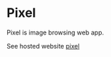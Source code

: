 # Pixel
Pixel is image browsing web app.

See hosted website [pixel](https://pixel-image.netlify.app/)
